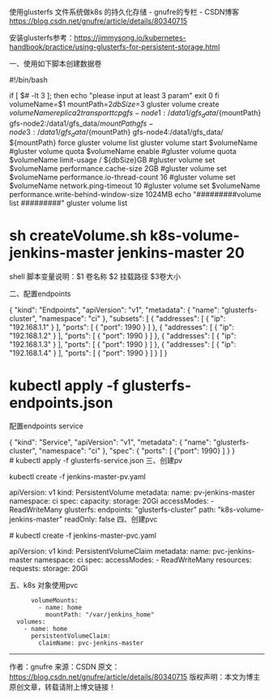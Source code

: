 使用glusterfs 文件系统做k8s 的持久化存储 - gnufre的专栏 - CSDN博客 https://blog.csdn.net/gnufre/article/details/80340715

安装glusterfs参考：https://jimmysong.io/kubernetes-handbook/practice/using-glusterfs-for-persistent-storage.html

一、使用如下脚本创建数据卷

#!/bin/bash

if [ $# -lt 3 ];
then
    echo "please input at least 3 param"
    exit 0
fi
volumeName=$1
mountPath=$2
dbSize=$3
gluster volume create $volumeName  replica 2 transport tcp gfs-node1:/data1/gfs_data/${mountPath} gfs-node2:/data1/gfs_data/${mountPath} gfs-node3:/data1/gfs_data/${mountPath} gfs-node4:/data1/gfs_data/
${mountPath} force
gluster volume list
gluster volume start $volumeName
#gluster volume quota $volumeName enable
#gluster volume quota $volumeName limit-usage / ${dbSize}GB
#gluster volume set $volumeName performance.cache-size 2GB
#gluster volume set $volumeName performance.io-thread-count 16
#gluster volume set $volumeName network.ping-timeout 10
#gluster volume set $volumeName performance.write-behind-window-size 1024MB
echo "#########volume list #########"
gluster volume list
# sh createVolume.sh k8s-volume-jenkins-master jenkins-master 20

shell 脚本变量说明：$1 卷名称 $2 挂载路径 $3卷大小

二、配置endpoints

{
  "kind": "Endpoints",
  "apiVersion": "v1",
  "metadata": {
    "name": "glusterfs-cluster",
    "namespace": "ci"
  },
  "subsets": [
    {
      "addresses": [
        {
          "ip": "192.168.1.1"
        }
      ],
      "ports": [
        {
          "port": 1990
        }
      ]
    },
    {
      "addresses": [
        {
          "ip": "192.168.1.2"
        }
      ],
      "ports": [
        {
          "port": 1990
        }
      ]
    },
    {
      "addresses": [
        {
          "ip": "192.168.1.3"
        }
      ],
      "ports": [
        {
          "port": 1990
        }
      ]
    },
    {
      "addresses": [
        {
          "ip": "192.168.1.4"
        }
      ],
      "ports": [
        {
          "port": 1990
        }
      ]
    }
  ]
}
# kubectl apply -f glusterfs-endpoints.json

配置endpoints service

{
  "kind": "Service",
  "apiVersion": "v1",
  "metadata": {
    "name": "glusterfs-cluster",
    "namespace": "ci"
  },
  "spec": {
    "ports": [
      {"port": 1990}
    ]
  }
}
# kubectl apply -f glusterfs-service.json
三、创建pv

kubectl create -f jenkins-master-pv.yaml

apiVersion: v1
kind: PersistentVolume
metadata:
  name: pv-jenkins-master
  namespace: ci
spec:
  capacity:
    storage: 20Gi
  accessModes:
    - ReadWriteMany
  glusterfs:
    endpoints: "glusterfs-cluster"
    path: "k8s-volume-jenkins-master"
    readOnly: false
四、创建pvc

# kubectl create -f jenkins-master-pvc.yaml

apiVersion: v1
kind: PersistentVolumeClaim
metadata:
  name: pvc-jenkins-master
  namespace: ci
spec:
  accessModes:
    - ReadWriteMany
  resources:
    requests:
      storage: 20Gi


五、k8s 对象使用pvc

          volumeMounts:
            - name: home
              mountPath: "/var/jenkins_home"
      volumes:
        - name: home
          persistentVolumeClaim:
            claimName: pvc-jenkins-master
--------------------- 
作者：gnufre 
来源：CSDN 
原文：https://blog.csdn.net/gnufre/article/details/80340715 
版权声明：本文为博主原创文章，转载请附上博文链接！